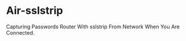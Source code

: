 Air-sslstrip
=============

Capturing Passwords Router With sslstrip From Network When You Are Connected.
